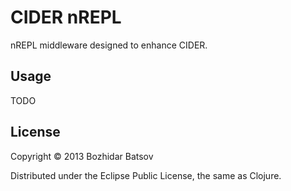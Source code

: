 # CIDER nREPL

nREPL middleware designed to enhance CIDER.

## Usage

TODO

## License

Copyright © 2013 Bozhidar Batsov

Distributed under the Eclipse Public License, the same as Clojure.
